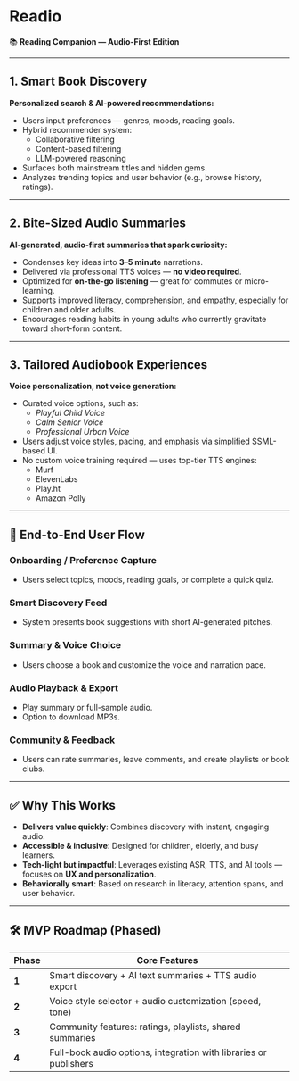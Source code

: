 # Readio  
📚 **Reading Companion — Audio-First Edition**

---

## 1. Smart Book Discovery  
**Personalized search & AI-powered recommendations:**

- Users input preferences — genres, moods, reading goals.  
- Hybrid recommender system:  
  - Collaborative filtering  
  - Content-based filtering  
  - LLM-powered reasoning  
- Surfaces both mainstream titles and hidden gems.  
- Analyzes trending topics and user behavior (e.g., browse history, ratings).  

---

## 2. Bite-Sized Audio Summaries  
**AI-generated, audio-first summaries that spark curiosity:**

- Condenses key ideas into **3–5 minute** narrations.  
- Delivered via professional TTS voices — **no video required**.  
- Optimized for **on-the-go listening** — great for commutes or micro-learning.  
- Supports improved literacy, comprehension, and empathy, especially for children and older adults.  
- Encourages reading habits in young adults who currently gravitate toward short-form content.

---

## 3. Tailored Audiobook Experiences  
**Voice personalization, not voice generation:**

- Curated voice options, such as:  
  - *Playful Child Voice*  
  - *Calm Senior Voice*  
  - *Professional Urban Voice*  
- Users adjust voice styles, pacing, and emphasis via simplified SSML-based UI.  
- No custom voice training required — uses top-tier TTS engines:  
  - Murf  
  - ElevenLabs  
  - Play.ht  
  - Amazon Polly

---

## 🔁 End-to-End User Flow  

### Onboarding / Preference Capture  
- Users select topics, moods, reading goals, or complete a quick quiz.

### Smart Discovery Feed  
- System presents book suggestions with short AI-generated pitches.

### Summary & Voice Choice  
- Users choose a book and customize the voice and narration pace.

### Audio Playback & Export  
- Play summary or full-sample audio.  
- Option to download MP3s.

### Community & Feedback  
- Users can rate summaries, leave comments, and create playlists or book clubs.

---

## ✅ Why This Works

- **Delivers value quickly**: Combines discovery with instant, engaging audio.
- **Accessible & inclusive**: Designed for children, elderly, and busy learners.
- **Tech-light but impactful**: Leverages existing ASR, TTS, and AI tools — focuses on **UX and personalization**.
- **Behaviorally smart**: Based on research in literacy, attention spans, and user behavior.

---

## 🛠️ MVP Roadmap (Phased)

| Phase | Core Features |
|-------|----------------|
| **1** | Smart discovery + AI text summaries + TTS audio export |
| **2** | Voice style selector + audio customization (speed, tone) |
| **3** | Community features: ratings, playlists, shared summaries |
| **4** | Full-book audio options, integration with libraries or publishers |

